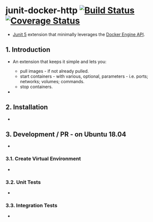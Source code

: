 # junit-docker-http [![Build Status](https://travis-ci.org/jameshnsears/junit-docker-http.svg?branch=master)](https://travis-ci.org/jameshnsears/junit-docker-http) [![Coverage Status](https://coveralls.io/repos/github/jameshnsears/junit-docker-http/badge.svg)](https://coveralls.io/github/jameshnsears/junit-docker-http)
* [Junit 5](https://junit.org/junit5/docs/current/user-guide/#extensions) extension that minimally leverages the [Docker Engine API](https://docs.docker.com/engine/api/v1.39/).

## 1. Introduction
* An extension that keeps it simple and lets you:
    * pull images - if not already pulled.
    * start containers - with various, optional, parameters - i.e. ports; networks; volumes; commands.
    * stop containers.

* 

## 2. Installation
* 

## 3. Development / PR - on Ubuntu 18.04
* 

### 3.1. Create Virtual Environment
* 

### 3.2. Unit Tests
* 

### 3.3. Integration Tests
* 
